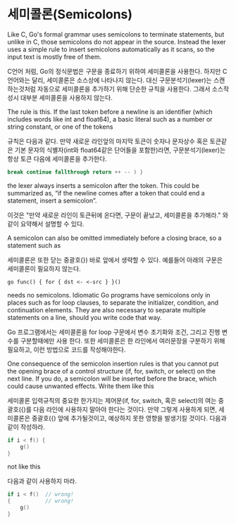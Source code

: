 # 세미콜론(Semicolons)

Like C, Go's formal grammar uses semicolons to terminate statements, but unlike in C, those semicolons do not appear in the source. Instead the lexer uses a simple rule to insert semicolons automatically as it scans, so the input text is mostly free of them.

C언어 처럼, Go의 정식문법은 구문을 종료하기 위하여 세미콜론을 사용한다. 하지만 C언어와는 달리, 세미콜론은 소스상에 나타나지 않는다. 대신 구문분석기(lexer)는 스캔하는것처럼 자동으로 세미콜론을 추가하기 위해 단순한 규칙을 사용한다. 그래서 소스작성시 대부분 세미콜론을 사용하지 않는다.

The rule is this. If the last token before a newline is an identifier (which includes words like int and float64), a basic literal such as a number or string constant, or one of the tokens

규칙은 다음과 같다. 만약 새로운 라인앞의 마지막 토큰이 숫자나 문자상수 혹은 토큰같은 기본 문자의 식별자(int와 float64같은 단어들을 포함한)라면, 구문분석기(lexer)는 항상 토큰 다음에 세미콜론을 추가한다.

```go
break continue fallthrough return ++ -- ) }
```

the lexer always inserts a semicolon after the token. This could be summarized as, “if the newline comes after a token that could end a statement, insert a semicolon”.

이것은 "만약 새로운 라인이 토큰뒤에 온다면, 구문이 끝났고, 세미콜론을 추가해라." 와 같이 요약해서 설명할 수 있다.

A semicolon can also be omitted immediately before a closing brace, so a statement such as

세미콜론은 또한 닫는 중괄호(}) 바로 앞에서 생략할 수 있다. 예를들어 아래의 구문은 세미콜론이 필요하지 않는다.

    go func() { for { dst <- <-src } }()

needs no semicolons. Idiomatic Go programs have semicolons only in places such as for loop clauses, to separate the initializer, condition, and continuation elements. They are also necessary to separate multiple statements on a line, should you write code that way.

Go 프로그램에서는 세미콜론을 for loop 구문에서 변수 초기화와 조건, 그리고 진행 변수를 구분할때에만 사용 한다. 또한 세미콜론은 한 라인에서 여러문장을 구분하기 위해 필요하고, 이런 방법으로 코드를 작성해야한다.

One consequence of the semicolon insertion rules is that you cannot put the opening brace of a control structure (if, for, switch, or select) on the next line. If you do, a semicolon will be inserted before the brace, which could cause unwanted effects. Write them like this

세미콜론 입력규칙의 중요한 한가지는 제어문(if, for, switch, 혹은 select)의 여는 중괄호({)를 다음 라인에 사용하지 말아야 한다는 것이다. 만약 그렇게 사용하게 되면, 세미콜론은 중괄호({) 앞에 추가될것이고, 예상하지 못한 영향을 발생기킬 것이다. 다음과 같이 작성하라.

```go
if i < f() {
    g()
}
```

not like this

다음과 같이 사용하지 마라.

```go
if i < f()  // wrong!
{           // wrong!
    g()
}
```